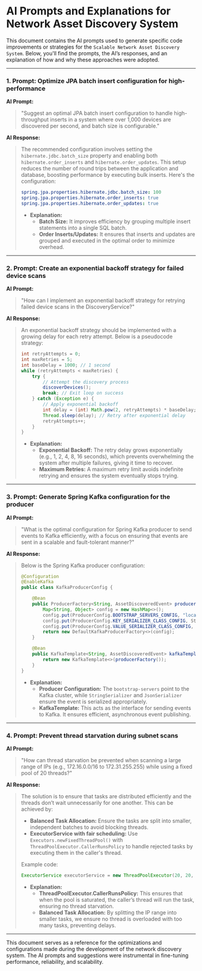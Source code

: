# AI Prompts and Explanations for Network Asset Discovery System

This document contains the AI prompts used to generate specific code improvements or strategies for the `Scalable Network Asset Discovery System`. Below, you'll find the prompts, the AI’s responses, and an explanation of how and why these approaches were adopted.

---

### 1. **Prompt: Optimize JPA batch insert configuration for high-performance**

**AI Prompt:**
> "Suggest an optimal JPA batch insert configuration to handle high-throughput inserts in a system where over 1,000 devices are discovered per second, and batch size is configurable."

**AI Response:**
> The recommended configuration involves setting the `hibernate.jdbc.batch_size` property and enabling both `hibernate.order_inserts` and `hibernate.order_updates`. This setup reduces the number of round trips between the application and database, boosting performance by executing bulk inserts. Here's the configuration:
>
> ```yaml
> spring.jpa.properties.hibernate.jdbc.batch_size: 100
> spring.jpa.properties.hibernate.order_inserts: true
> spring.jpa.properties.hibernate.order_updates: true
> ```
>
> - **Explanation:** 
>   - **Batch Size:** It improves efficiency by grouping multiple insert statements into a single SQL batch.
>   - **Order Inserts/Updates:** It ensures that inserts and updates are grouped and executed in the optimal order to minimize overhead.

---

### 2. **Prompt: Create an exponential backoff strategy for failed device scans**

**AI Prompt:**
> "How can I implement an exponential backoff strategy for retrying failed device scans in the DiscoveryService?"

**AI Response:**
> An exponential backoff strategy should be implemented with a growing delay for each retry attempt. Below is a pseudocode strategy:
> 
> ```java
> int retryAttempts = 0;
> int maxRetries = 5;
> int baseDelay = 1000; // 1 second
> while (retryAttempts < maxRetries) {
>     try {
>         // Attempt the discovery process
>         discoverDevices();
>         break; // Exit loop on success
>     } catch (Exception e) {
>         // Apply exponential backoff
>         int delay = (int) Math.pow(2, retryAttempts) * baseDelay;
>         Thread.sleep(delay); // Retry after exponential delay
>         retryAttempts++;
>     }
> }
> ```
>
> - **Explanation:** 
>   - **Exponential Backoff:** The retry delay grows exponentially (e.g., 1, 2, 4, 8, 16 seconds), which prevents overwhelming the system after multiple failures, giving it time to recover.
>   - **Maximum Retries:** A maximum retry limit avoids indefinite retrying and ensures the system eventually stops trying.

---

### 3. **Prompt: Generate Spring Kafka configuration for the producer**

**AI Prompt:**
> "What is the optimal configuration for Spring Kafka producer to send events to Kafka efficiently, with a focus on ensuring that events are sent in a scalable and fault-tolerant manner?"

**AI Response:**
> Below is the Spring Kafka producer configuration:
> 
> ```java
> @Configuration
> @EnableKafka
> public class KafkaProducerConfig {
> 
>     @Bean
>     public ProducerFactory<String, AssetDiscoveredEvent> producerFactory() {
>         Map<String, Object> config = new HashMap<>();
>         config.put(ProducerConfig.BOOTSTRAP_SERVERS_CONFIG, "localhost:9092");
>         config.put(ProducerConfig.KEY_SERIALIZER_CLASS_CONFIG, StringSerializer.class);
>         config.put(ProducerConfig.VALUE_SERIALIZER_CLASS_CONFIG, JsonSerializer.class);
>         return new DefaultKafkaProducerFactory<>(config);
>     }
> 
>     @Bean
>     public KafkaTemplate<String, AssetDiscoveredEvent> kafkaTemplate() {
>         return new KafkaTemplate<>(producerFactory());
>     }
> }
> ```
> 
> - **Explanation:**
>   - **Producer Configuration:** The `bootstrap-servers` point to the Kafka cluster, while `StringSerializer` and `JsonSerializer` ensure the event is serialized appropriately.
>   - **KafkaTemplate:** This acts as the interface for sending events to Kafka. It ensures efficient, asynchronous event publishing.

---

### 4. **Prompt: Prevent thread starvation during subnet scans**

**AI Prompt:**
> "How can thread starvation be prevented when scanning a large range of IPs (e.g., 172.16.0.0/16 to 172.31.255.255) while using a fixed pool of 20 threads?"

**AI Response:**
> The solution is to ensure that tasks are distributed efficiently and the threads don’t wait unnecessarily for one another. This can be achieved by:
> 
> - **Balanced Task Allocation:** Ensure the tasks are split into smaller, independent batches to avoid blocking threads.
> - **ExecutorService with fair scheduling:** Use `Executors.newFixedThreadPool()` with `ThreadPoolExecutor.CallerRunsPolicy` to handle rejected tasks by executing them in the caller's thread.
> 
> Example code:
> ```java
> ExecutorService executorService = new ThreadPoolExecutor(20, 20, 0L, TimeUnit.MILLISECONDS, new LinkedBlockingQueue<>(1000), new ThreadPoolExecutor.CallerRunsPolicy());
> ```
>
> - **Explanation:**
>   - **ThreadPoolExecutor.CallerRunsPolicy:** This ensures that when the pool is saturated, the caller’s thread will run the task, ensuring no thread starvation.
>   - **Balanced Task Allocation:** By splitting the IP range into smaller tasks, we ensure no thread is overloaded with too many tasks, preventing delays.

---

This document serves as a reference for the optimizations and configurations made during the development of the network discovery system. The AI prompts and suggestions were instrumental in fine-tuning performance, reliability, and scalability.


